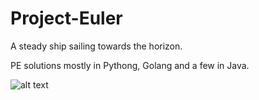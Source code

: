 # Project-Euler
A steady ship sailing towards the horizon. 

PE solutions mostly in Pythong, Golang and a few in Java. 

![alt text](https://projecteuler.net/profile/hub4trix.png)

